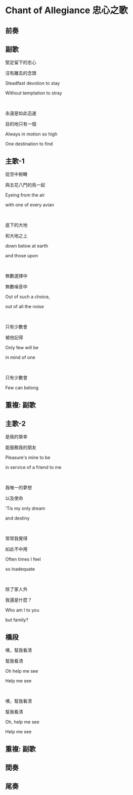 # Chant of Allegiance 忠心之歌

## 前奏

## 副歌

堅定留下的忠心

沒有離去的念頭

Steadfast devotion to stay

Without temptation to stray

<br>

永遠是如此迅速

目的地只有一個

Always in motion so high

One destination to find

## 主歌-1

從空中俯瞰

與五花八門的鳥一起

Eyeing from the air

with one of every avian

<br>

底下的大地

和大地之上

down below at earth

and those upon

<br>

無數選擇中

無數噪音中

Out of such a choice,

out of all the noise

<br>

只有少數會

被他記得

Only few will be

in mind of one

<br>

只有少數會

Few can belong

## 重複: 副歌

## 主歌-2

是我的榮幸

能服務我的朋友

Pleasure's mine to be

in service of a friend to me

<br>

我唯一的夢想

以及使命

'Tis my only dream

and destiny

<br>

常常我覺得

如此不中用

Often times I feel

so inadequate

<br>

除了家人外

我還是什麼？

Who am I to you

but family?

## 橋段

噢，幫我看清

幫我看清

Oh help me see

Help me see

<br>

噢，幫我看清

幫我看清

Oh, help me see

Help me see

## 重複: 副歌

## 間奏

## 尾奏

